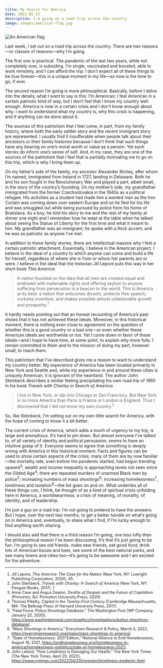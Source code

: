 ```yaml
---
title: My Search for America
date: 2022-05-15
description: I'm going on a road trip across the country.
image: images/american-flag.jpg
---
```


<p>
  <div class="fixed-img-spreader sixty-two">
    <div class="fixed-img-setter">
      <img src="{{ assets|key:'images/american-flag.jpg' }}"
        class="fixed-img"
        alt="An American flag">
    </div>
  </div>
</p>


Last week, I set out on a road trip across the country. There are two reasons—or classes of reasons—why I’m going.

The first one is practical. The pandemic of the last two years, while not completely over, is subsiding. I’m single, vaccinated and boosted, able to work remotely, and I can afford the trip. I don’t expect all of these things to be true forever—this is a unique moment in my life—so now is the time to go, if ever.

The second reason I’m going is more philosophical. Basically, before I delve into the details, what I want to say is this: I’m American; I feel American in a certain patriotic kind of way, but I don’t feel that I know my country well enough. America is now in a certain crisis and I don’t know enough about why. I want to understand what my country is, why this crisis is happening, and if anything can be done about it.

The sources of this patriotism that I feel come, in part, from my family history, where both the early settler story and the recent immigrant story are represented. I usually find it insufferable when people talk about their ancestors or their family histories because I don’t think that such things have any bearing on one’s moral worth or value as a person. Yet such stories do inform one’s sense of self. And, in my case, they are one of the sources of the patriotism that I feel that is partially motivating me to go on this trip, which is why I bring them up.

On my father’s side of the family, my ancestor Alexander Richey, after whom I’m named, immigrated from Ireland in 1727, landing in Delaware. Both he and his son fought in the Revolutionary War and played a part, albeit small, in the story of the country’s founding. On my mother’s side, my grandfather immigrated from the former Czechoslovakia in the 1940s as a political refugee. His activities as a student had made him a wanted man as the Iron Curtain was coming down over eastern Europe and so he fled for his life and was smuggled out while being pursued by police from his home of Bratislava. As a boy, he told his story to me and the rest of my family at dinner one night and I remember how he wept at the table when he talked about seeing the Statue of Liberty for the first time and what it meant to him. My grandfather was an immigrant; he spoke with a thick accent; and he was as patriotic as anyone I’ve met.

In addition to these family stories, there are intellectual reasons why I feel a certain patriotic attachment. Essentially, I believe in the American project. I believe in the ideal of a country to which anyone can come and build a life for herself, regardless of where she is from or whom her parents are or were. I believe in the ideal that the historian Jill Lepore puts this way in her short book *This America*:

> A nation founded on the idea that all men are created equal and endowed with inalienable rights and offering asylum to anyone suffering from persecution is a beacon to the world. This is America at its best: a nation that welcomes dissent, protects free speech, nurtures invention, and makes possible almost unbelievable growth and prosperity.<sup>1</sup>
> 

It hardly needs pointing out that an honest recounting of America’s past shows that it has not achieved these ideals. Moreover, in this historical moment, there is nothing even close to agreement on the question of whether this is a good country or a bad one—or even whether these American ideals are worthwhile or not. Yet I come down in favor of these ideals—and I hope to have time, at some point, to explain why more fully. I remain committed to them and to the mission of doing my part, however small, to reach them.

This patriotism that I’ve described gives me a reason to want to understand my country better. My experience of America has been located primarily in New York and Seattle and, while my experience in and around these cities is uniquely American, it is ignorant of the heartland. The author John Steinbeck describes a similar feeling precipitating his own road trip of 1960 in his book *Travels with Charley in Search of America.*

> I live in New York, or dip into Chicago or San Francisco. But New York is no more America than Paris is France or London is England. Thus I discovered that I did not know my own country.<sup>2</sup>
> 

So, like Steinbeck, I’m setting out on my own little search for America, with the hope of coming to know it a bit better.

The current crisis of America, which adds a touch of urgency to my trip, is large and amorphous. It’s hard to pin down. But almost everyone I’ve talked to, of all variety of identity and political persuasion, seems to have an intuitive grasp of it. Everyone seems to agree that something is deeply wrong with America in this historical moment. Facts and figures can be used to show certain aspects of the crisis; many of them are by now familiar—the mortality rate, even before the pandemic started, had begun trending upward<sup>3</sup>; wealth and income inequality is approaching levels not seen since the Gilded Age<sup>4</sup>; there are repeated murders of unarmed Black men by police<sup>5</sup>; increasing numbers of mass shootings<sup>6</sup>; increasing homelessness<sup>7</sup>, loneliness and isolation<sup>8</sup>—the list goes on and on. What underlies all of these things can, I think, be thought of as a kind of spiritual crisis unfolding here in America, a worldweariness, a crisis of meaning, of morality, of identity, and of leadership. 

I’m just a guy on a road trip. I’m not going to pretend to have the answers. But I hope, over the next two months, to get a better handle on what’s going on in America and, eventually, to share what I find, if I’m lucky enough to find anything worth sharing.

I should also add that there is a third reason I’m going, one less lofty than the philosophical reason I’ve been discussing. It’s that it’s just going to be fun. I’m going to see old friends, make new friends, eat good food, drink lots of American booze and beer, see some of the best national parks, and see many towns and cities too—it’s going to be awesome and I am excited for the adventure.

---

<div class="small" style="font-size: 0.9em;">

1. Jill Lepore, *This America: The Case for the Nation* (New York, NY: Liveright Publishing Corporation, 2020), 45.
2. John Steinbeck, *Travels with Charley: In Search of America* (New York, NY: Penguin Books, 2017), 1.
3. Anne Case and Angus Deaton, *Deaths of Despair and the Future of Capitalism* (Princeton, NJ: Princeton University Press, 2020).
4. Thomas Piketty, *Capital in the Twenty-First Century* (Cambridge Massachusetts, MA: The Belknap Press of Harvard University Press, 2017).
5. “Fatal Force: Police Shootings Database,” The Washington Post (WP Company, January 22, 2020), https://www.washingtonpost.com/graphics/investigations/police-shootings-database/.
6. “Mass Shootings in America,” Everytown Research &amp; Policy, March 4, 2022, https://everytownresearch.org/maps/mass-shootings-in-america/.
7. “State of Homelessness: 2021 Edition,” National Alliance to End Homelessness, August 16, 2021, https://endhomelessness.org/homelessness-in-america/homelessness-statistics/state-of-homelessness-2021/.
8. John Leland, “How Loneliness Is Damaging Our Health,” The New York Times (The New York Times, April 20, 2022), https://www.nytimes.com/2022/04/20/nyregion/loneliness-epidemic.html.

</div>
